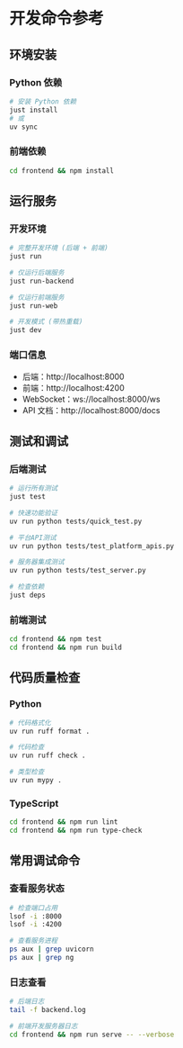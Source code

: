 # 开发命令参考

## 环境安装

### Python 依赖
```bash
# 安装 Python 依赖
just install
# 或
uv sync
```

### 前端依赖
```bash
cd frontend && npm install
```

## 运行服务

### 开发环境
```bash
# 完整开发环境 (后端 + 前端)
just run

# 仅运行后端服务
just run-backend

# 仅运行前端服务  
just run-web

# 开发模式 (带热重载)
just dev
```

### 端口信息
- 后端：http://localhost:8000
- 前端：http://localhost:4200
- WebSocket：ws://localhost:8000/ws
- API 文档：http://localhost:8000/docs

## 测试和调试

### 后端测试
```bash
# 运行所有测试
just test

# 快速功能验证
uv run python tests/quick_test.py

# 平台API测试
uv run python tests/test_platform_apis.py

# 服务器集成测试
uv run python tests/test_server.py

# 检查依赖
just deps
```

### 前端测试
```bash
cd frontend && npm test
cd frontend && npm run build
```

## 代码质量检查

### Python
```bash
# 代码格式化
uv run ruff format .

# 代码检查
uv run ruff check .

# 类型检查
uv run mypy .
```

### TypeScript
```bash
cd frontend && npm run lint
cd frontend && npm run type-check
```

## 常用调试命令

### 查看服务状态
```bash
# 检查端口占用
lsof -i :8000
lsof -i :4200

# 查看服务进程
ps aux | grep uvicorn
ps aux | grep ng
```

### 日志查看
```bash
# 后端日志
tail -f backend.log

# 前端开发服务器日志
cd frontend && npm run serve -- --verbose
```
